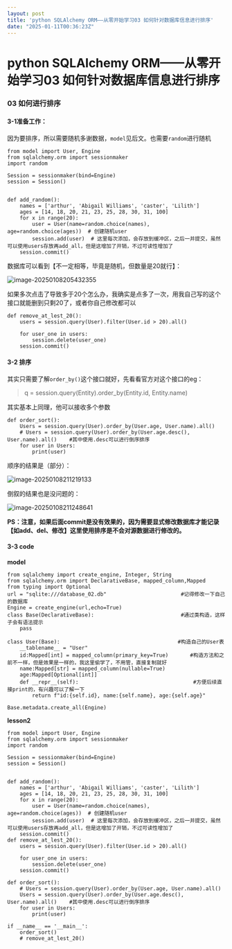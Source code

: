 ```yaml
---
layout: post
title: 'python SQLAlchemy ORM——从零开始学习03 如何针对数据库信息进行排序'
date: "2025-01-11T00:36:23Z"
---
```

python SQLAlchemy ORM——从零开始学习03 如何针对数据库信息进行排序
=============================================

### 03 如何进行排序

#### 3-1准备工作：

因为要排序，所以需要随机多谢数据，`model`见后文。也需要`random`进行随机

    from model import User, Engine
    from sqlalchemy.orm import sessionmaker
    import random
    
    Session = sessionmaker(bind=Engine)
    session = Session()
    

    def add_random():
        names = ['arthur', 'Abigail Williams', 'caster', 'Lilith']
        ages = [14, 18, 20, 21, 23, 25, 28, 30, 31, 100]
        for x in range(20):
            user = User(name=random.choice(names), age=random.choice(ages))  # 创建随机user
            session.add(user)  # 这里每次添加，会存放到缓冲区，之后一并提交，虽然可以使用users存放再add_all，但是这增加了开销，不过可读性增加了
        session.commit()
    

数据库可以看到【不一定相等，毕竟是随机，但数量是20就行】：

![image-20250108205432355](https://img2024.cnblogs.com/blog/3244923/202501/3244923-20250110141926322-2083981272.png)

如果多次点击了导致多于20个怎么办，我确实是点多了一次，用我自己写的这个接口就能删到只剩20了，或者你自己修改都可以

    def remove_at_lest_20():
        users = session.query(User).filter(User.id > 20).all()
    
        for user_one in users:
            session.delete(user_one)
        session.commit()
    

#### 3-2 排序

其实只需要了解`order_by()`这个接口就好，先看看官方对这个接口的eg：

> q = session.query(Entity).order\_by(Entity.id, Entity.name)

其实基本上同理，他可以接收多个参数

    def order_sort():
        Users = session.query(User).order_by(User.age, User.name).all()
        # Users = session.query(User).order_by(User.age.desc(), User.name).all()    #其中使用.desc可以进行倒序排序
        for user in Users:
            print(user)
    

顺序的结果是（部分）：

![image-20250108211219133](https://img2024.cnblogs.com/blog/3244923/202501/3244923-20250110141925713-1896914512.png)

倒叙的结果也是没问题的：

![image-20250108211248641](https://img2024.cnblogs.com/blog/3244923/202501/3244923-20250110141927026-1074658586.png)

**PS：注意，如果后面commit是没有效果的，因为需要显式修改数据库才能记录【如add、del、修改】这里使用排序是不会对源数据进行修改的。**

#### 3-3 code

**model**

    from sqlalchemy import create_engine, Integer, String
    from sqlalchemy.orm import DeclarativeBase, mapped_column,Mapped
    from typing import Optional
    url = "sqlite:///database_02.db"                        #记得修改一下自己的数据库
    Engine = create_engine(url,echo=True)
    class Base(DeclarativeBase):                            #通过类构造，这样子会有语法提示
        pass
    
    class User(Base):                                      #构造自己的User表
        __tablename__ = "User"
        id:Mapped[int] = mapped_column(primary_key=True)       #构造方法和之前不一样，但是效果是一样的，我这里偷学了，不用管，直接复制就好
        name:Mapped[str] = mapped_column(nullable=True)
        age:Mapped[Optional[int]]
        def __repr__(self):                                     #方便后续直接print的，有兴趣可以了解一下
            return f"id:{self.id}, name:{self.name}, age:{self.age}"
    
    Base.metadata.create_all(Engine)
    

**lesson2**

    from model import User, Engine
    from sqlalchemy.orm import sessionmaker
    import random
    
    Session = sessionmaker(bind=Engine)
    session = Session()
    
    
    def add_random():
        names = ['arthur', 'Abigail Williams', 'caster', 'Lilith']
        ages = [14, 18, 20, 21, 23, 25, 28, 30, 31, 100]
        for x in range(20):
            user = User(name=random.choice(names), age=random.choice(ages))  # 创建随机user
            session.add(user)  # 这里每次添加，会存放到缓冲区，之后一并提交，虽然可以使用users存放再add_all，但是这增加了开销，不过可读性增加了
        session.commit()
    def remove_at_lest_20():
        users = session.query(User).filter(User.id > 20).all()
    
        for user_one in users:
            session.delete(user_one)
        session.commit()
    
    def order_sort():
        # Users = session.query(User).order_by(User.age, User.name).all()
        Users = session.query(User).order_by(User.age.desc(), User.name).all()    #其中使用.desc可以进行倒序排序
        for user in Users:
            print(user)
    
    if __name__ == '__main__':
        order_sort()
        # remove_at_lest_20()